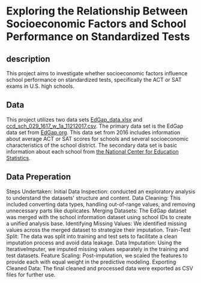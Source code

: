 # Exploring the Relationship Between Socioeconomic Factors and School Performance on Standardized Tests

## description
This project aims to investigate whether socioeconomic factors influence school performance on standardized tests, specifically the ACT or SAT exams in U.S. high schools.
## Data 
This project utilizes two data sets [EdGap_data.xlsx](https://github.com/Parsar22/Education/blob/1ef80dbb86f98226108ed3cc586b3e162da545f7/EdGap_data.xlsx) and [ccd_sch_029_1617_w_1a_11212017.csv](https://drive.google.com/file/d/1HvW2w-o2XZzCm4KTvnb1Bb3BvoAa14BP/view?usp=sharing). The primary data set is the EdGap data set from [EdGap.org](https://www.edgap.org/#5/37.875/-96.987). This data set from 2016 includes information about average ACT or SAT scores for schools and several socioeconomic characteristics of the school district. The secondary data set is basic information about each school from [the National Center for Education Statistics](https://nces.ed.gov/ccd/pubschuniv.asp).
## Data Preperation

Steps Undertaken:
Initial Data Inspection: conducted an exploratory analysis to understand the datasets' structure and content.
Data Cleaning: This included converting data types, handling out-of-range values, and removing unnecessary parts like duplicates.
Merging Datasets: The EdGap dataset was merged with the school information dataset using school IDs to create a unified analysis base.
Identifying Missing Values: We identified missing values across the merged dataset to strategize their imputation.
Train-Test Split: The data was split into training and test sets to facilitate a clean imputation process and avoid data leakage.
Data Imputation: Using the IterativeImputer, we imputed missing values separately in the training and test datasets.
Feature Scaling: Post-imputation, we scaled the features to provide each with equal weight in the predictive modeling.
Exporting Cleaned Data: The final cleaned and processed data were exported as CSV files for further use.
